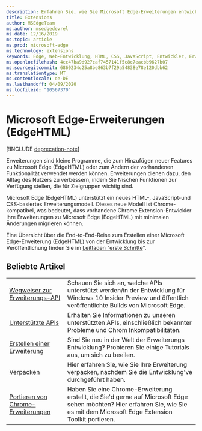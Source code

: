 ```yaml
---
description: Erfahren Sie, wie Sie Microsoft Edge-Erweiterungen entwickeln. Diese kleinen Programme können verwendet werden, um Microsoft Edge neue Funktionen hinzuzufügen oder vorhandene Funktionen zu ändern.
title: Extensions
author: MSEdgeTeam
ms.author: msedgedevrel
ms.date: 12/16/2019
ms.topic: article
ms.prod: microsoft-edge
ms.technology: extensions
keywords: Edge, Web-Entwicklung, HTML, CSS, JavaScript, Entwickler, Erweiterungen
ms.openlocfilehash: 4cc47ba9d927caf7457141f5c8c7eacbb9627b07
ms.sourcegitcommit: 6860234c25a8be863b7f29a54838e78e120dbb62
ms.translationtype: MT
ms.contentlocale: de-DE
ms.lasthandoff: 04/09/2020
ms.locfileid: "10567370"
---
```

# Microsoft Edge-Erweiterungen (EdgeHTML)  

[!INCLUDE [deprecation-note](includes/deprecation-note.md)]  

Erweiterungen sind kleine Programme, die zum Hinzufügen neuer Features zu Microsoft Edge (EdgeHTML) oder zum Ändern der vorhandenen Funktionalität verwendet werden können. Erweiterungen dienen dazu, den Alltag des Nutzers zu verbessern, indem Sie Nischen Funktionen zur Verfügung stellen, die für Zielgruppen wichtig sind.

Microsoft Edge (EdgeHTML) unterstützt ein neues HTML-, JavaScript-und CSS-basiertes Erweiterungsmodell. Dieses neue Modell ist Chrome-kompatibel, was bedeutet, dass vorhandene Chrome Extension-Entwickler Ihre Erweiterungen zu Microsoft Edge (EdgeHTML) mit minimalen Änderungen migrieren können.

Eine Übersicht über die End-to-End-Reise zum Erstellen einer Microsoft Edge-Erweiterung (EdgeHTML) von der Entwicklung bis zur Veröffentlichung finden Sie im [Leitfaden "erste Schritte](./getting-started.md)".


## Beliebte Artikel

<table>
  <tr>
    <td><a href = "./api-support/extension-api-roadmap.md">Wegweiser zur Erweiterungs-API</a></td>
    <td>Schauen Sie sich an, welche APIs unterstützt werden/in der Entwicklung für Windows 10 Insider Preview und öffentlich veröffentlichte Builds von Microsoft Edge.</td></p>
<p>  </tr>
  <tr>
    <td><a href = "./api-support/supported-apis.md">Unterstützte APIs</a></td>
    <td>Erhalten Sie Informationen zu unseren unterstützten APIs, einschließlich bekannter Probleme und Chrom Inkompatibilitäten.</td>

  </tr>
  <tr>
    <td><a href = "./guides/creating-an-extension.md">Erstellen einer Erweiterung</a></td>
    <td>Sind Sie neu in der Welt der Erweiterungs Entwicklung? Probieren Sie einige Tutorials aus, um sich zu beeilen.</td>

  </tr>
  <tr>
    <td><a href = "./guides/packaging.md">Verpacken</a></td>
    <td>Hier erfahren Sie, wie Sie Ihre Erweiterung verpacken, nachdem Sie die Entwicklung&#39;ve durchgeführt haben.</td>

  </tr>
  <tr>
    <td><a href = "./guides/porting-chrome-extensions.md">Portieren von Chrome-Erweiterungen</a></td>
    <td>Haben Sie eine Chrome-Erweiterung erstellt, die Sie&#39;d gerne auf Microsoft Edge sehen möchten? Hier erfahren Sie, wie Sie es mit dem Microsoft Edge Extension Toolkit portieren.</td>

  </tr>
</table>
